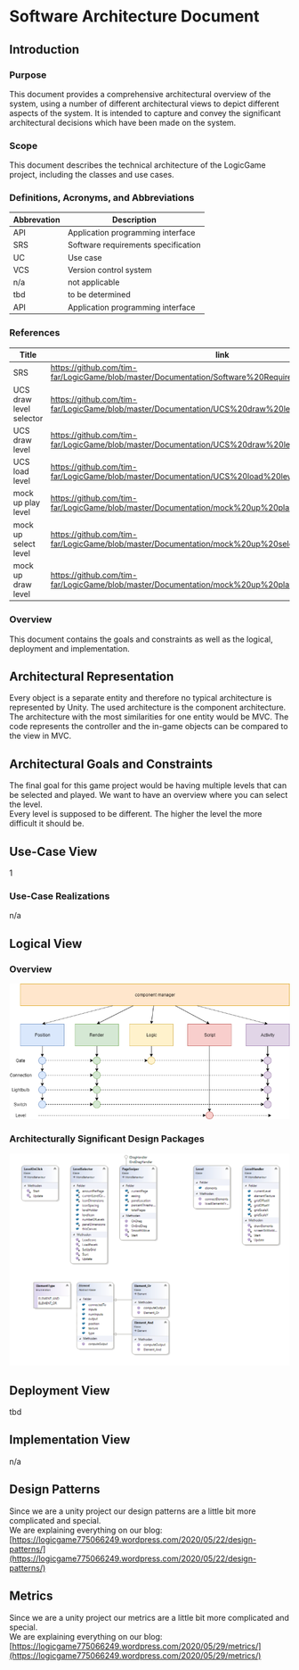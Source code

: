 # Software Architecture Document  



## Introduction 

### Purpose 

This document provides a comprehensive architectural overview of the system, using a number of different architectural views to depict different aspects of the system. It is intended to capture and convey the significant architectural decisions which have been made on the system. 

### Scope 

This document describes the technical architecture of the LogicGame project, including the classes and use cases. 

### Definitions, Acronyms, and Abbreviations 

| Abbrevation | Description                       |
|-------------|-----------------------------------|
| API         | Application programming interface |
| SRS       |	Software requirements specification |
| UC	|Use case |
| VCS|	Version control system |
|n/a	|not applicable |
| tbd |	to be determined|
| API         | Application programming interface |



### References 

| Title                         | link                                     |
|-------------------------------|------------------------------------------|
| SRS                           | https://github.com/tim-far/LogicGame/blob/master/Documentation/Software%20Requirements%20Specification.md |
| UCS draw level selector              | https://github.com/tim-far/LogicGame/blob/master/Documentation/UCS%20draw%20level%20selector.md |
| UCS draw level		| https://github.com/tim-far/LogicGame/blob/master/Documentation/UCS%20draw%20level.md	|
| UCS load level		| https://github.com/tim-far/LogicGame/blob/master/Documentation/UCS%20load%20level.md  |
| mock up play level            | https://github.com/tim-far/LogicGame/blob/master/Documentation/mock%20up%20play%20level.jpg |
| mock up select level          | https://github.com/tim-far/LogicGame/blob/master/Documentation/mock%20up%20select%20level.jpg |
| mock up draw level            | https://github.com/tim-far/LogicGame/blob/master/Documentation/mock%20up%20play%20level.jpg	|

### Overview 

This document contains the goals and constraints as well as the logical, deployment and implementation.

## Architectural Representation  

Every object is a separate entity and therefore no typical architecture is represented by Unity. The used architecture is the component architecture. The architecture with the most similarities for one entity would be MVC. The code represents the controller and the in-game objects can be compared to the view in MVC.

## Architectural Goals and Constraints  

The final goal for this game project would be having multiple levels that can be selected and played. We want to have an overview where you can select the level.   
Every level is supposed to be different. The higher the level the more difficult it should be. 

## Use-Case View  

1[](Use%20Case.png)

### Use-Case Realizations 

n/a

 
## Logical View  

### Overview 

![](component%20architecture.png)



### Architecturally Significant Design Packages 

![](Class%20Diagram.PNG)

## Deployment View  

tbd

## Implementation View
 n/a

## Design Patterns

Since we are a unity project our design patterns are a little bit more complicated and special.  
We are explaining everything on our blog:
[https://logicgame775066249.wordpress.com/2020/05/22/design-patterns/](https://logicgame775066249.wordpress.com/2020/05/22/design-patterns/)

## Metrics

Since we are a unity project our metrics are a little bit more complicated and special.  
We are explaining everything on our blog:
[https://logicgame775066249.wordpress.com/2020/05/29/metrics/](https://logicgame775066249.wordpress.com/2020/05/29/metrics/)